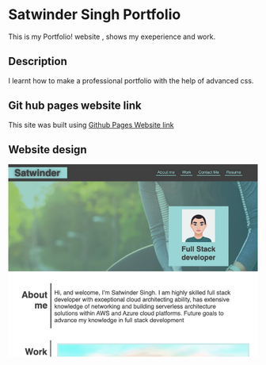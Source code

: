 # Satwinder Singh Portfolio

This is my Portfolio! website , shows my exeperience and work.

## Description

I learnt how to make a professional portfolio with the help of advanced css.

## Git hub pages website link
This site was built using [Github Pages Website link](https://satwinder191995.github.io/marketing/)

## Website design
![This is website image](/assets/images/readme.jpeg)